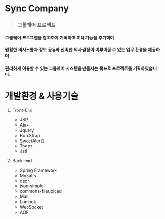 # Sync Company
> ### 그룹웨어 프로젝트
 #### 그룹웨어 프로그램을 참고하여 기획하고 여러 기능을 추가하여
 #### 원활한 의사소통과 정보 공유와 신속한 의사 결정이 이루어질 수 있는 업무 환경을 제공하며
 
#### 편리하게 이용할 수 있는 그룹웨어 시스템을 만들자는 목표로 프로젝트를 기획하였습니다.



# 개발환경 & 사용기술

1. Front-End

   - JSP
   - Ajax
   - Jquery
   - BootStrap
   - SweetAlert2
   - Toastr
   - Jstl

2. Back-end

   - Spring Framework
   - MyBatis
   - gson
   - json-simple
   - commons-fileupload
   - Mail
   - Lombok
   - WebSocket
   - AOP

